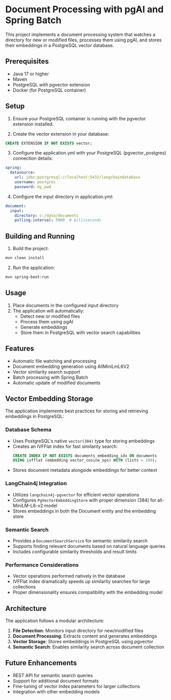 # Document Processing with pgAI and Spring Batch

This project implements a document processing system that watches a directory for new or modified files, processes them using pgAI, and stores their embeddings in a PostgreSQL vector database.

## Prerequisites

- Java 17 or higher
- Maven
- PostgreSQL with pgvector extension
- Docker (for PostgreSQL container)

## Setup

1. Ensure your PostgreSQL container is running with the pgvector extension installed.

2. Create the vector extension in your database:
```sql
CREATE EXTENSION IF NOT EXISTS vector;
```

3. Configure the application.yml with your PostgreSQL (pgvector_postgres) connection details:
```yaml
spring:
  datasource:
    url: jdbc:postgresql://localhost:5432/langchaindatabase
    username: postgres
    password: my_pwd
```

4. Configure the input directory in application.yml:
```yaml
document:
  input:
    directory: c:/data/documents
    polling-interval: 5000  # milliseconds
```

## Building and Running

1. Build the project:
```bash
mvn clean install
```

2. Run the application:
```bash
mvn spring-boot:run
```

## Usage

1. Place documents in the configured input directory
2. The application will automatically:
   - Detect new or modified files
   - Process them using pgAI
   - Generate embeddings
   - Store them in PostgreSQL with vector search capabilities

## Features

- Automatic file watching and processing
- Document embedding generation using AllMiniLmL6V2
- Vector similarity search support
- Batch processing with Spring Batch
- Automatic update of modified documents

## Vector Embedding Storage

The application implements best practices for storing and retrieving embeddings in PostgreSQL:

### Database Schema

- Uses PostgreSQL's native `vector(384)` type for storing embeddings
- Creates an IVFFlat index for fast similarity search:
  ```sql
  CREATE INDEX IF NOT EXISTS documents_embedding_idx ON documents 
  USING ivfflat (embedding vector_cosine_ops) WITH (lists = 100);
  ```
- Stores document metadata alongside embeddings for better context

### LangChain4j Integration

- Utilizes `langchain4j-pgvector` for efficient vector operations
- Configures `PgVectorEmbeddingStore` with proper dimension (384) for all-MiniLM-L6-v2 model
- Stores embeddings in both the Document entity and the embedding store

### Semantic Search

- Provides a `DocumentSearchService` for semantic similarity search
- Supports finding relevant documents based on natural language queries
- Includes configurable similarity thresholds and result limits

### Performance Considerations

- Vector operations performed natively in the database
- IVFFlat index dramatically speeds up similarity searches for large collections
- Proper dimensionality ensures compatibility with the embedding model

## Architecture

The application follows a modular architecture:

1. **File Detection**: Monitors input directory for new/modified files
2. **Document Processing**: Extracts content and generates embeddings
3. **Vector Storage**: Stores embeddings in PostgreSQL using pgvector
4. **Semantic Search**: Enables similarity search across document collection

## Future Enhancements

- REST API for semantic search queries
- Support for additional document formats
- Fine-tuning of vector index parameters for larger collections
- Integration with other embedding models
